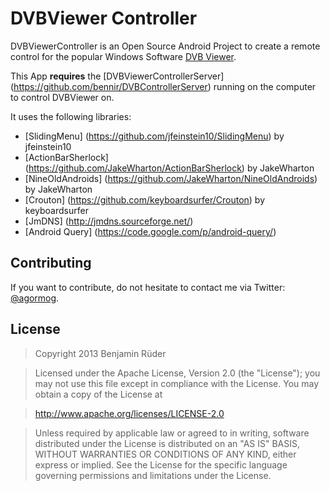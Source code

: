 # DVBViewer Controller

DVBViewerController is an Open Source Android Project to create a remote control
for the popular Windows Software [DVB Viewer](http://www.dvbviewer.com).

This App **requires** the [DVBViewerControllerServer] (https://github.com/bennir/DVBControllerServer) running on the computer to control DVBViewer on.

It uses the following libraries:
* [SlidingMenu] (https://github.com/jfeinstein10/SlidingMenu) by jfeinstein10
* [ActionBarSherlock] (https://github.com/JakeWharton/ActionBarSherlock) by JakeWharton
* [NineOldAndroids] (https://github.com/JakeWharton/NineOldAndroids) by JakeWharton
* [Crouton] (https://github.com/keyboardsurfer/Crouton) by keyboardsurfer
* [JmDNS] (http://jmdns.sourceforge.net/)
* [Android Query] (https://code.google.com/p/android-query/)

## Contributing
If you want to contribute, do not hesitate to contact me via Twitter: [@agormog](https://twitter.com/agormog).

## License
> Copyright 2013 Benjamin Rüder

>Licensed under the Apache License, Version 2.0 (the "License");
you may not use this file except in compliance with the License.
You may obtain a copy of the License at

>http://www.apache.org/licenses/LICENSE-2.0

>Unless required by applicable law or agreed to in writing, software
distributed under the License is distributed on an "AS IS" BASIS,
WITHOUT WARRANTIES OR CONDITIONS OF ANY KIND, either express or implied.
See the License for the specific language governing permissions and
limitations under the License.
